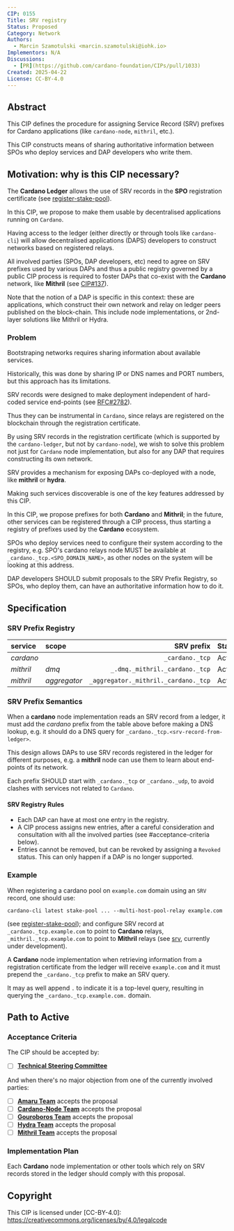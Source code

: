 ```yaml
---
CIP: 0155
Title: SRV registry
Status: Proposed
Category: Network
Authors:
  - Marcin Szamotulski <marcin.szamotulski@iohk.io>
Implementors: N/A
Discussions: 
  - [PR](https://github.com/cardano-foundation/CIPs/pull/1033)
Created: 2025-04-22
License: CC-BY-4.0
---
```


## Abstract

This CIP defines the procedure for assigning Service Record (SRV) prefixes for Cardano applications (like `cardano-node`, `mithril`, etc.).

This CIP constructs means of sharing authoritative information between SPOs who deploy services and DAP developers who write them.

## Motivation: why is this CIP necessary?

The **Cardano Ledger** allows the use of SRV records in the **SPO** registration certificate (see [register-stake-pool]).

In this CIP, we propose to make them usable by decentralised applications running on `Cardano`.

Having access to the ledger (either directly or through tools like `cardano-cli`) will allow decentralised applications (DAPS) developers to construct networks based on registered relays. 

All involved parties (SPOs, DAP developers, etc) need to agree on SRV prefixes used by various DAPs and thus a public registry governed by a public CIP process is required to foster DAPs that co-exist with the **Cardano** network, like **Mithril** (see [CIP#137]).

Note that the notion of a DAP is specific in this context: these are applications, which construct their own network and relay on ledger peers published on the block-chain. This include node implementations, or 2nd-layer solutions like Mithril or Hydra.

### Problem

Bootstraping networks requires sharing information about available services.

Historically, this was done by sharing IP or DNS names and PORT numbers, but this approach has its limitations.

SRV records were designed to make deployment independent of hard-coded service end-points (see [RFC#2782]).

Thus they can be instrumental in `Cardano`, since relays are registered on the blockchain through the registration certificate.

By using SRV records in the registration certificate (which is supported by the `cardano-ledger`, but not by `cardano-node`), we wish to solve this problem not just for `Cardano` node implementation, but also for any DAP that requires constructing its own network.

SRV provides a mechanism for exposing DAPs co-deployed with a node, like **mithril** or **hydra**.

Making such services discoverable is one of the key features addressed by this CIP.

In this CIP, we propose prefixes for both **Cardano** and **Mithril**; in the future, other services can be registered through a CIP process, thus starting a registry of prefixes used by the **Cardano** ecosystem.

SPOs who deploy services need to configure their system according to the registry, e.g. SPO's cardano relays node MUST be available at `_cardano._tcp.<SPO_DOMAIN_NAME>`, as other nodes on the system will be looking at this address.

DAP developers SHOULD submit proposals to the SRV Prefix Registry, so SPOs, who deploy them, can have an authoritative information how to do it.

## Specification

### SRV Prefix Registry

| **service** | **scope**     | **SRV prefix**                       | **Status** |
|:------------|:--------------| ------------------------------------:|:-----------|
| _cardano_   |               |                      `_cardano._tcp` | Active     |
| _mithril_   | _dmq_         |       `_.dmq._mithril._cardano._tcp` | Active     |
| _mithril_   | _aggregator_  | `_aggregator._mithril._cardano._tcp` | Active     |

### SRV Prefix Semantics

When a **cardano** node implementation reads an SRV record from a ledger, it must add the _cardano_ prefix from the table above before making a DNS lookup, e.g. it should do a DNS query for `_cardano._tcp.<srv-record-from-ledger>`.

This design allows DAPs to use SRV records registered in the ledger for different purposes, e.g. a **mithril** node can use them to learn about end-points of its network.

Each prefix SHOULD start with `_cardano._tcp` or `_cardano._udp`, to avoid clashes with services not related to `Cardano`.

#### SRV Registry Rules

* Each DAP can have at most one entry in the registry.
* A CIP process assigns new entries, after a careful consideration and consultation with all the involved parties (see #acceptance-criteria below).
* Entries cannot be removed, but can be revoked by assigning a `Revoked` status.
  This can only happen if a DAP is no longer supported.

### Example

When registering a cardano pool on `example.com` domain using an `SRV` record, one should use:
```shell
cardano-cli latest stake-pool ... --multi-host-pool-relay example.com
```
(see [register-stake-pool]); and configure SRV record at `_cardano._tcp.example.com` to point to **Cardano** relays, `_mithril._tcp.example.com` to point to **Mithril** relays (see [srv], currently under development).

A **Cardano** node implementation when retrieving information from a registration certificate from the ledger will receive `example.com` and it must prepend the `_cardano._tcp` prefix to make an SRV query.

It may as well append `.` to indicate it is a top-level query, resulting in querying the `_cardano._tcp.example.com.` domain.

## Path to Active

### Acceptance Criteria

The CIP should be accepted by:

* [ ] [**Technical Steering Committee**][tsc]

And when there's no major objection from one of the currently involved parties:

* [ ] [**Amaru Team**][amaru] accepts the proposal
* [ ] [**Cardano-Node Team**][cardano-node] accepts the proposal
* [ ] [**Gouroboros Team**][gouroboros] accepts the proposal
* [ ] [**Hydra Team**][hydra] accepts the proposal
* [ ] [**Mithril Team**][mithril] accepts the proposal

### Implementation Plan

Each **Cardano** node implementation or other tools which rely on SRV records stored in the ledger should comply with this proposal.

## Copyright

This CIP is licensed under [CC-BY-4.0]: https://creativecommons.org/licenses/by/4.0/legalcode

[CIP#137]: ../CIP-0137
[register-stake-pool]: https://developers.cardano.org/docs/operate-a-stake-pool/register-stake-pool
[RFC#2782]: https://datatracker.ietf.org/doc/html/rfc2782 
[srv]: https://www.cloudflare.com/en-gb/learning/dns/dns-records/dns-srv-record/

[amaru]: https://github.com/pragma-org/amaru
[cardano-node]: https://github.com/IntersectMBO/cardano-node
[mithril]: https://github.com/input-output-hk/mithril
[gouroboros]: https://github.com/blinklabs-io/gouroboros
[tsc]: https://docs.intersectmbo.org/intersect-overview/intersect-committees/technical-steering-committee-tsc
[hydra]: https://github.com/cardano-scaling/hydra
[register-stake-pool]: https://developers.cardano.org/docs/operate-a-stake-pool/register-stake-pool/#generate-the-stake-pool-registration-certificate
